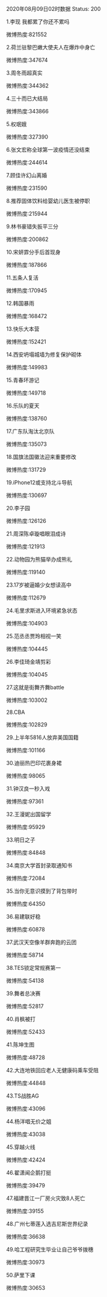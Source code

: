 2020年08月09日02时数据
Status: 200

1.李现 我都累了你还不累吗

微博热度:821552

2.荷兰驻黎巴嫩大使夫人在爆炸中身亡

微博热度:347674

3.周冬雨超真实

微博热度:344362

4.三十而已大结局

微博热度:343866

5.权珉娥

微博热度:327390

6.张文宏称全球第一波疫情还没结束

微博热度:244614

7.顾佳许幻山离婚

微博热度:231590

8.推荐固体饮料给婴幼儿医生被停职

微博热度:215944

9.林书豪错失扳平三分

微博热度:200862

10.宋妍霏分手后首现身

微博热度:187866

11.五条人复活

微博热度:170945

12.韩国暴雨

微博热度:168472

13.快乐大本营

微博热度:152421

14.西安坍塌城墙为修复保护砌体

微博热度:149983

15.青春环游记

微博热度:149718

16.乐队的夏天

微博热度:138760

17.广东队淘汰北京队

微博热度:135073

18.国旗法国徽法迎来重要修改

微博热度:131729

19.iPhone12或支持北斗导航

微博热度:130697

20.李子园

微博热度:126126

21.周深陈卓璇唱眼泪成诗

微博热度:121913

22.动物园为熊猫举办成熊礼

微博热度:119140

23.17岁被逼婚少女想读高中

微博热度:112679

24.毛里求斯进入环境紧急状态

微博热度:104903

25.范丞丞贾玲相视一笑

微博热度:104445

26.李佳琦金靖剪彩

微博热度:104045

27.这就是街舞齐舞battle

微博热度:103002

28.CBA

微博热度:102829

29.上半年5816人放弃美国国籍

微博热度:101166

30.迪丽热巴印花裹身裙

微博热度:98065

31.钟汉良一秒入戏

微博热度:97361

32.王漫妮出国留学

微博热度:95929

33.明日之子

微博热度:84848

34.南京大学首封录取通知书

微博热度:72084

35.当你无意识摸到了背包带时

微博热度:64350

36.易建联好稳

微博热度:60878

37.武汉天空像羊群奔跑的云团

微博热度:58714

38.TES锁定常规赛第一

微博热度:54138

39.舞者总决赛

微博热度:52817

40.肖枫被打

微博热度:52433

41.陈坤生图

微博热度:48728

42.大连地铁回应老人无健康码乘车受阻

微博热度:44848

43.TS战胜AG

微博热度:43096

44.杨洋唱无价之姐

微博热度:43038

45.穿越火线

微博热度:42424

46.翟潇闻企鹅打挺

微博热度:39479

47.福建晋江一厂房火灾致8人死亡

微博热度:39155

48.广州七蒂莲入选吉尼斯世界纪录

微博热度:36638

49.哈工程研究生毕业让自己爷爷拨穗

微博热度:30973

50.萨里下课

微博热度:30653

